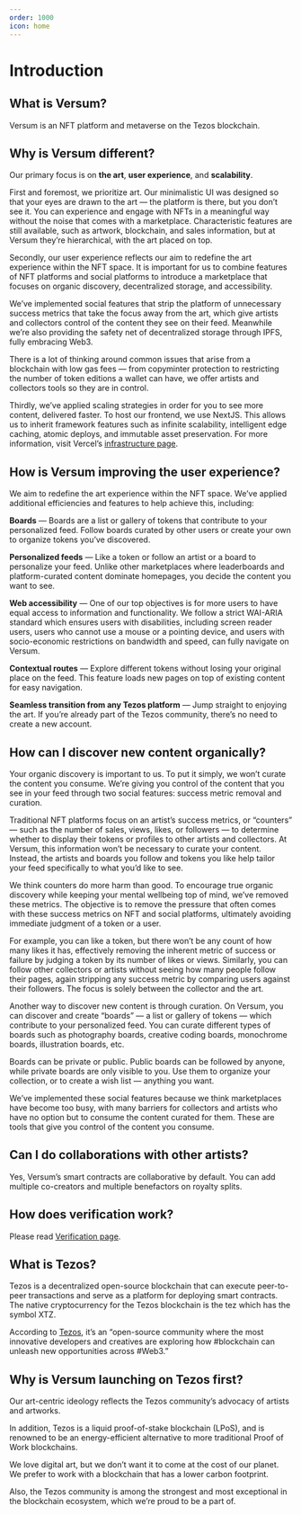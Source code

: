 ```yaml
---
order: 1000
icon: home
---
```

# Introduction

## What is Versum?

Versum is an NFT platform and metaverse on the Tezos blockchain.

## Why is Versum different?

Our primary focus is on **the art**, **user experience**, and **scalability**.

First and foremost, we prioritize art. Our minimalistic UI was designed so that your eyes are drawn to the art — the platform is there, but you don’t see it. You can experience and engage with NFTs in a meaningful way without the noise that comes with a marketplace. Characteristic features are still available, such as artwork, blockchain, and sales information, but at Versum they’re hierarchical, with the art placed on top.

Secondly, our user experience reflects our aim to redefine the art experience within the NFT space. It is important for us to combine features of NFT platforms and social platforms to introduce a marketplace that focuses on organic discovery, decentralized storage, and accessibility.

We’ve implemented social features that strip the platform of unnecessary success metrics that take the focus away from the art, which give artists and collectors control of the content they see on their feed. Meanwhile we’re also providing the safety net of decentralized storage through IPFS, fully embracing Web3.

There is a lot of thinking around common issues that arise from a blockchain with low gas fees — from copyminter protection to restricting the number of token editions a wallet can have, we offer artists and collectors tools so they are in control.

Thirdly, we’ve applied scaling strategies in order for you to see more content, delivered faster. To host our frontend, we use NextJS. This allows us to inherit framework features such as infinite scalability, intelligent edge caching, atomic deploys, and immutable asset preservation. For more information, visit Vercel’s [infrastructure page](https://vercel.com/features/infrastructure).

## How is Versum improving the user experience?

We aim to redefine the art experience within the NFT space. We’ve applied additional efficiencies and features to help achieve this, including:

**Boards** — Boards are a list or gallery of tokens that contribute to your personalized feed. Follow boards curated by other users or create your own to organize tokens you’ve discovered.<br/>

**Personalized feeds** — Like a token or follow an artist or a board to personalize your feed. Unlike other marketplaces where leaderboards and platform-curated content dominate homepages, you decide the content you want to see.<br/>

**Web accessibility** — One of our top objectives is for more users to have equal access to information and functionality. We follow a strict WAI-ARIA standard which ensures users with disabilities, including screen reader users, users who cannot use a mouse or a pointing device, and users with socio-economic restrictions on bandwidth and speed, can fully navigate on Versum.<br/>

**Contextual routes** — Explore different tokens without losing your original place on the feed. This feature loads new pages on top of existing content for easy navigation.<br/>

**Seamless transition from any Tezos platform** — Jump straight to enjoying the art. If you’re already part of the Tezos community, there’s no need to create a new account.<br/>

## How can I discover new content organically?

Your organic discovery is important to us. To put it simply, we won’t curate the content you consume. We’re giving you control of the content that you see in your feed through two social features: success metric removal and curation.

Traditional NFT platforms focus on an artist’s success metrics, or “counters” — such as the number of sales, views, likes, or followers — to determine whether to display their tokens or profiles to other artists and collectors. At Versum, this information won’t be necessary to curate your content. Instead, the artists and boards you follow and tokens you like help tailor your feed specifically to what you’d like to see.

We think counters do more harm than good. To encourage true organic discovery while keeping your mental wellbeing top of mind, we’ve removed these metrics. The objective is to remove the pressure that often comes with these success metrics on NFT and social platforms, ultimately avoiding immediate judgment of a token or a user.

For example, you can like a token, but there won’t be any count of how many likes it has, effectively removing the inherent metric of success or failure by judging a token by its number of likes or views. Similarly, you can follow other collectors or artists without seeing how many people follow their pages, again stripping any success metric by comparing users against their followers. The focus is solely between the collector and the art.

Another way to discover new content is through curation. On Versum, you can discover and create “boards” — a list or gallery of tokens — which contribute to your personalized feed. You can curate different types of boards such as photography boards, creative coding boards, monochrome boards, illustration boards, etc.

Boards can be private or public. Public boards can be followed by anyone, while private boards are only visible to you. Use them to organize your collection, or to create a wish list — anything you want.

We’ve implemented these social features because we think marketplaces have become too busy, with many barriers for collectors and artists who have no option but to consume the content curated for them. These are tools that give you control of the content you consume.

## Can I do collaborations with other artists?

Yes, Versum’s smart contracts are collaborative by default. You can add multiple co-creators and multiple benefactors on royalty splits.

## How does verification work?

Please read [Verification page](./faq/verification.md).

## What is Tezos?

Tezos is a decentralized open-source blockchain that can execute peer-to-peer transactions and serve as a platform for deploying smart contracts. The native cryptocurrency for the Tezos blockchain is the tez which has the symbol XTZ.

According to [Tezos](https://twitter.com/tezos/status/1475875210339495945?s=12), it’s an “open-source community where the most innovative developers and creatives are exploring how #blockchain can unleash new opportunities across #Web3.”

## Why is Versum launching on Tezos first?

Our art-centric ideology reflects the Tezos community’s advocacy of artists and artworks.

In addition, Tezos is a liquid proof-of-stake blockchain (LPoS), and is renowned to be an energy-efficient alternative to more traditional Proof of Work blockchains.

We love digital art, but we don’t want it to come at the cost of our planet. We prefer to work with a blockchain that has a lower carbon footprint.

Also, the Tezos community is among the strongest and most exceptional in the blockchain ecosystem, which we’re proud to be a part of.
